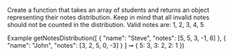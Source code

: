 Create a function that takes an array of students and returns an object representing their notes distribution. Keep in mind that all invalid notes should not be counted in the distribution. Valid notes are: 1, 2, 3, 4, 5

Example
getNotesDistribution([
  {
    "name": "Steve",
    "notes": [5, 5, 3, -1, 6]
  },
  {
    "name": "John",
    "notes": [3, 2, 5, 0, -3]
  }
] ➞ {
  5: 3,
  3: 2,
  2: 1
})
